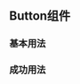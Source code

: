 <script setup>
import demo1 from './demo1.vue'
import demo2 from './demo2.vue'
import preview from '@/components/preview.vue'
</script>
## Button组件

### 基本用法
<demo1 />
<preview comp-name='button' demo-name='demo1' />

### 成功用法
<demo2 />
<preview comp-name='button' demo-name='demo2' />
